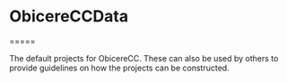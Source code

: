 # ObicereCCData
=====

The default projects for ObicereCC. These can also be used by others to provide guidelines on how the projects can be constructed.
